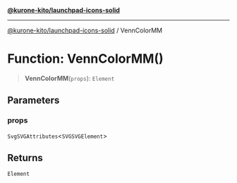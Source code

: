 [**@kurone-kito/launchpad-icons-solid**](../README.md)

***

[@kurone-kito/launchpad-icons-solid](../globals.md) / VennColorMM

# Function: VennColorMM()

> **VennColorMM**(`props`): `Element`

## Parameters

### props

`SvgSVGAttributes`\<`SVGSVGElement`\>

## Returns

`Element`

